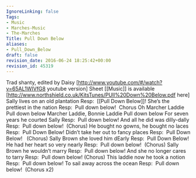```yaml
---
IgnoreLinking: false
Tags:
- Music
- Marches-Music
- The-Marches
Title: Pull Down Below
aliases:
- Pull_Down_Below
draft: false
revision_date: 2016-06-24 18:25:42+00:00
revision_id: 45319
---
```


Trad shanty, edited by Daisy
[http://www.youtube.com/#/watch?v=65AL1WIVfG8 youtube version] 
Sheet [[Music]] is available [http://www.northshield.co.uk/KitsTunes/PUll%20Down%20Below.pdf here] 
Sally lives on an old plantation
Resp:  [[Pull Down Below]]!
She’s the prettiest in the nation
Resp:  Pull down below! 
Chorus
Oh Marcher Laddie
Pull down below
Marcher Laddie, Bonnie Laddie
Pull down below
For seven years he courted Sally
Resp:  Pull down below!
And all he did was dilly-dally
Resp:  Pull down below!  (Chorus)
He bought no gowns, he bought no laces
Resp:  Pull Down Below!
Didn’t take her out to fancy places
Resp:  Pull Down Below!   (Chorus)
Sally Brown she loved him dEarly
Resp:  Pull Down Below!
He had her heart so very nearly
Resp:  Pull down below!  (Chorus)
Sally Brown he wouldn’t marry
Resp:  Pull down below!
And she no longer cares to tarry
Resp:  Pull down below! (Chorus)
This laddie now he took a notion
Resp:  Pull down below!
To sail away across the ocean
Resp:  Pull down below!  (Chorus x2)